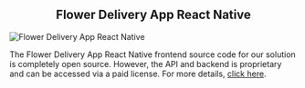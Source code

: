 <h2 style="text-align:center">Flower Delivery App React Native </h2>

![Flower Delivery App React Native ](https://admin.ninjascode.com/wp-content/uploads/2025/repoImages/Raymond/flower%20delivery%20app%20react%20native.webp) 

The Flower Delivery App React Native frontend source code for our solution is completely open source. However, the API and backend is proprietary and can be accessed via a paid license. For more details, <a href="https://enatega.com/?utm_source=github&utm_medium=repo&utm_campaign=raymond-flower-delivery-app-react-native" target="_blank">click here</a>.
